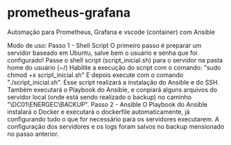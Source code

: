 # prometheus-grafana
Automação para Prometheus, Grafana e vscode (container) com Ansible

Modo de uso:
  Passo 1 - Shell Script
    O primeiro passo é preparar um servidor baseado em Ubuntu, salve bem o usuário e senha que foi configurado!
    Passe o shell script (script_inicial.sh) para o servidor na pasta home do usuário (~/)
    Habilite a execução do script com o comando: "sudo chmod +x script_inicial.sh"
    E depois execute com o comando "./script_inicial.sh".
    Esse script realizará a instalação do Ansible e do SSH. Também executará o Playbook do Ansible, e conpiará alguns arquivos do servidor local (onde está sendo realizado o backup) no caminho "\\DC01\ENERGEC\BACKUP\".
  Passo 2 - Ansible
    O Playbook do Ansible instalará o Docker e executará o dockerfile automaticamente, já configurando tudo o que for necessário para os servidores executarem. A configuração dos servidores e os logs foram salvos no backup mensionado no passo anterior.

